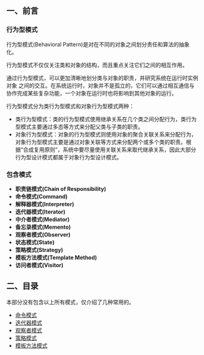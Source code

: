 ## 一、前言

### 行为型模式

行为型模式\(Behavioral Pattern\)是对在不同的对象之间划分责任和算法的抽象化。

行为型模式不仅仅关注类和对象的结构，而且重点关注它们之间的相互作用。

通过行为型模式，可以更加清晰地划分类与对象的职责，并研究系统在运行时实例对象 之间的交互。在系统运行时，对象并不是孤立的，它们可以通过相互通信与协作完成某些复杂功能，一个对象在运行时也将影响到其他对象的运行。

行为型模式分为类行为型模式和对象行为型模式两种：

* 类行为型模式：类的行为型模式使用继承关系在几个类之间分配行为，类行为型模式主要通过多态等方式来分配父类与子类的职责。
* 对象行为型模式：对象的行为型模式则使用对象的聚合关联关系来分配行为，对象行为型模式主要是通过对象关联等方式来分配两个或多个类的职责。根据“合成复用原则”，系统中要尽量使用关联关系来取代继承关系，因此大部分行为型设计模式都属于对象行为型设计模式。

### 包含模式

* **职责链模式\(Chain of Responsibility\)**
* **命令模式\(Command\)**
* **解释器模式\(Interpreter\)**
* **迭代器模式\(Iterator\)**
* **中介者模式\(Mediator\)**
* **备忘录模式\(Memento\)**
* **观察者模式\(Observer\)**
* **状态模式\(State\)**
* **策略模式\(Strategy\)**
* **模板方法模式\(Template Method\)**
* **访问者模式\(Visitor\)**


## 二、目录

本部分没有包含以上所有模式，仅介绍了几种常用的。

- [命令模式](/design-mode/Behavioral-Pattern/Command-Pattern.md)
- [迭代器模式](/design-mode/Behavioral-Pattern/Iterator-Pattern.md)
- [观察者模式](/design-mode/Behavioral-Pattern/Observer-Pattern.md)
- [策略模式](/design-mode/Behavioral-Pattern/Strategy-Pattern.md)
- [模板方法模式](/design-mode/Behavioral-Pattern/Template-Method.md)

